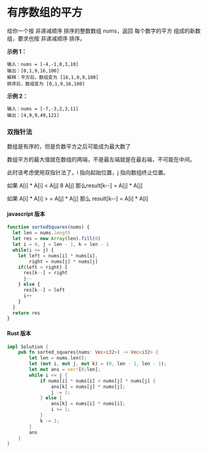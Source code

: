 # 有序数组的平方
给你一个按 非递减顺序 排序的整数数组 nums，返回 每个数字的平方 组成的新数组，要求也按 非递减顺序 排序。

**示例 1：**
```
输入：nums = [-4,-1,0,3,10]
输出：[0,1,9,16,100]
解释：平方后，数组变为 [16,1,0,9,100]
排序后，数组变为 [0,1,9,16,100]
```

**示例 2：**
```
输入：nums = [-7,-3,2,3,11]
输出：[4,9,9,49,121]
```

### 双指针法
数组是有序的，但是负数平方之后可能成为最大数了

数组平方的最大值就在数组的两端，不是最左端就是在最右端，不可能在中间。

此时该考虑使用双指针法了，i 指向起始位置，j 指向数组终止位置。

如果 A[i] * A[i] < A[j] 8 A[j] 那么result[k--] = A[j] * A[j]

如果 A[i] * A[i] > = A[j] * A[j] 那么 result[k--] = A[i] * A[i]

#### javascript 版本
```js
function sortedSquares(nums) {
  let len = nums.length
  let res = new Array(len).fill(0)
  let i = 0, j = len - 1, k = len - 1
  while(i <= j) {
    let left = nums[i] * nums[i],
        right = nums[j] * nums[j]
    if(left < right) {
      res[k--] = right
      j--
    } else {
      res[k--] = left
      i++
    }
  }
  return res
}
```

#### Rust 版本
``` Rust
impl Solution {
    pub fn sorted_squares(nums: Vec<i32>) -> Vec<i32> {
        let len = nums.len();
        let (mut i, mut j, mut k) = (0, len - 1, len - 1);
        let mut ans = vec![0;len];
        while i <= j {
            if nums[i] * nums[i] < nums[j] * nums[j] {
                ans[k] = nums[j] * nums[j];
                j -= 1;
            } else {
                ans[k] = nums[i] * nums[i];
                i += 1;
            }
            k -= 1;
        }
        ans
    }
}
```
